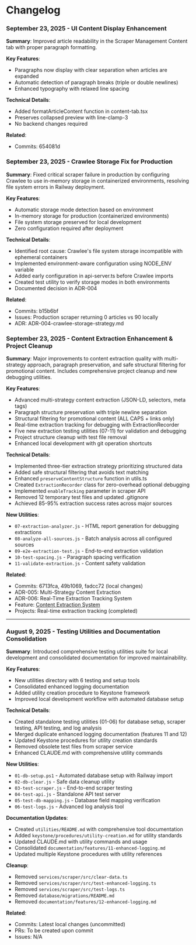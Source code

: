 # Changelog

### September 23, 2025 - UI Content Display Enhancement
**Summary**: Improved article readability in the Scraper Management Content tab with proper paragraph formatting.

**Key Features**:
- Paragraphs now display with clear separation when articles are expanded
- Automatic detection of paragraph breaks (triple or double newlines)
- Enhanced typography with relaxed line spacing

**Technical Details**:
- Added formatArticleContent function in content-tab.tsx
- Preserves collapsed preview with line-clamp-3
- No backend changes required

**Related**:
- Commits: 654081d

### September 23, 2025 - Crawlee Storage Fix for Production
**Summary**: Fixed critical scraper failure in production by configuring Crawlee to use in-memory storage in containerized environments, resolving file system errors in Railway deployment.

**Key Features**:
- Automatic storage mode detection based on environment
- In-memory storage for production (containerized environments)
- File system storage preserved for local development
- Zero configuration required after deployment

**Technical Details**:
- Identified root cause: Crawlee's file system storage incompatible with ephemeral containers
- Implemented environment-aware configuration using NODE_ENV variable
- Added early configuration in api-server.ts before Crawlee imports
- Created test utility to verify storage modes in both environments
- Documented decision in ADR-004

**Related**:
- Commits: b15b6bf
- Issues: Production scraper returning 0 articles vs 90 locally
- ADR: ADR-004-crawlee-storage-strategy.md

### September 23, 2025 - Content Extraction Enhancement & Project Cleanup
**Summary**: Major improvements to content extraction quality with multi-strategy approach, paragraph preservation, and safe structural filtering for promotional content. Includes comprehensive project cleanup and new debugging utilities.

**Key Features**:
- Advanced multi-strategy content extraction (JSON-LD, selectors, meta tags)
- Paragraph structure preservation with triple newline separation
- Structural filtering for promotional content (ALL CAPS + links only)
- Real-time extraction tracking for debugging with ExtractionRecorder
- Five new extraction testing utilities (07-11) for validation and debugging
- Project structure cleanup with test file removal
- Enhanced local development with git operation shortcuts

**Technical Details**:
- Implemented three-tier extraction strategy prioritizing structured data
- Added safe structural filtering that avoids text matching
- Enhanced `preserveContentStructure` function in utils.ts
- Created `ExtractionRecorder` class for zero-overhead optional debugging
- Implemented `enableTracking` parameter in scraper API
- Removed 12 temporary test files and updated .gitignore
- Achieved 85-95% extraction success rates across major sources

**New Utilities**:
- `07-extraction-analyzer.js` - HTML report generation for debugging extractions
- `08-analyze-all-sources.js` - Batch analysis across all configured sources
- `09-e2e-extraction-test.js` - End-to-end extraction validation
- `10-test-spacing.js` - Paragraph spacing verification
- `11-validate-extraction.js` - Content safety validation

**Related**:
- Commits: 6713fca, 49b1069, fadcc72 (local changes)
- ADR-005: Multi-Strategy Content Extraction
- ADR-006: Real-Time Extraction Tracking System
- Feature: [Content Extraction System](./features/12-content-extraction.md)
- Projects: Real-time extraction tracking (completed)

---

### August 9, 2025 - Testing Utilities and Documentation Consolidation
**Summary**: Introduced comprehensive testing utilities suite for local development and consolidated documentation for improved maintainability.

**Key Features**:
- New utilities directory with 6 testing and setup tools
- Consolidated enhanced logging documentation
- Added utility creation procedure to Keystone framework
- Improved local development workflow with automated database setup

**Technical Details**:
- Created standalone testing utilities (01-06) for database setup, scraper testing, API testing, and log analysis
- Merged duplicate enhanced logging documentation (features 11 and 12)
- Updated Keystone procedures for utility creation standards
- Removed obsolete test files from scraper service
- Enhanced CLAUDE.md with comprehensive utility commands

**New Utilities**:
- `01-db-setup.ps1` - Automated database setup with Railway import
- `02-db-clear.js` - Safe data cleanup utility
- `03-test-scraper.js` - End-to-end scraper testing
- `04-test-api.js` - Standalone API test server
- `05-test-db-mapping.js` - Database field mapping verification
- `06-test-logs.js` - Advanced log analysis tool

**Documentation Updates**:
- Created `utilities/README.md` with comprehensive tool documentation
- Added `keystone/procedures/utility-creation.md` for utility standards
- Updated CLAUDE.md with utility commands and usage
- Consolidated `documentation/features/11-enhanced-logging.md`
- Updated multiple Keystone procedures with utility references

**Cleanup**:
- Removed `services/scraper/src/clear-data.ts`
- Removed `services/scraper/src/test-enhanced-logging.ts`
- Removed `services/scraper/src/test-logs.ts`
- Removed `database/migrations/README.md`
- Removed `documentation/features/12-enhanced-logging.md`

**Related**:
- Commits: Latest local changes (uncommitted)
- PRs: To be created upon commit
- Issues: N/A